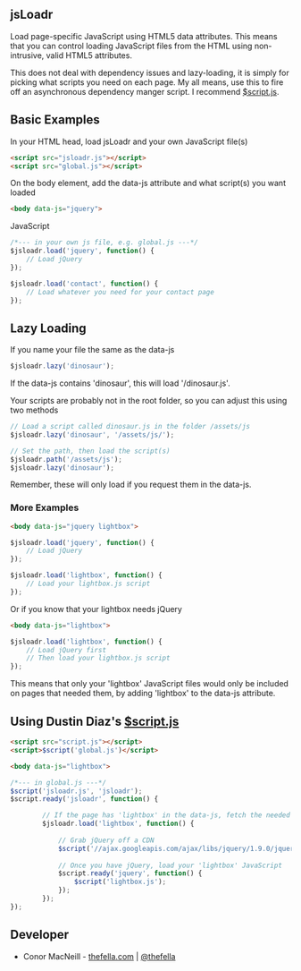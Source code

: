 ## jsLoadr
Load page-specific JavaScript using HTML5 data attributes. This means that you can control loading JavaScript files from the HTML using non-intrusive, valid HTML5 attributes.

This does not deal with dependency issues and lazy-loading, it is simply for picking what scripts you need on each page. My all means, use this to fire off an asynchronous dependency manger script. I recommend [$script.js](https://github.com/ded/script.js).


## Basic Examples

In your HTML head, load jsLoadr and your own JavaScript file(s)
``` html
<script src="jsloadr.js"></script>
<script src="global.js"></script>
```

On the body element, add the data-js attribute and what script(s) you want loaded
``` html
<body data-js="jquery">
```

JavaScript
``` js
/*--- in your own js file, e.g. global.js ---*/
$jsloadr.load('jquery', function() {
	// Load jQuery
});

$jsloadr.load('contact', function() {
	// Load whatever you need for your contact page
});
```


## Lazy Loading
If you name your file the same as the data-js
``` js
$jsloadr.lazy('dinosaur');
```
If the data-js contains 'dinosaur', this will load '/dinosaur.js'.

Your scripts are probably not in the root folder, so you can adjust this using two methods
``` js
// Load a script called dinosaur.js in the folder /assets/js
$jsloadr.lazy('dinosaur', '/assets/js/');

// Set the path, then load the script(s)
$jsloadr.path('/assets/js');
$jsloadr.lazy('dinosaur');
```
Remember, these will only load if you request them in the data-js.




### More Examples
``` html
<body data-js="jquery lightbox">
```

``` js
$jsloadr.load('jquery', function() {
	// Load jQuery
});

$jsloadr.load('lightbox', function() {
	// Load your lightbox.js script
});
```


Or if you know that your lightbox needs jQuery
``` html
<body data-js="lightbox">
```

``` js
$jsloadr.load('lightbox', function() {
	// Load jQuery first
	// Then load your lightbox.js script
});
```

This means that only your 'lightbox' JavaScript files would only be included on pages that needed them, by adding 'lightbox' to the data-js attribute.


## Using Dustin Diaz's [$script.js](https://github.com/ded/script.js)
``` html
<script src="script.js"></script>
<script>$script('global.js')</script>
```

``` html
<body data-js="lightbox">
```

``` js
/*--- in global.js ---*/
$script('jsloadr.js', 'jsloadr');
$script.ready('jsloadr', function() {

		// If the page has 'lightbox' in the data-js, fetch the needed files, otherwise do nothing
		$jsloadr.load('lightbox', function() {
		
			// Grab jQuery off a CDN
			$script('//ajax.googleapis.com/ajax/libs/jquery/1.9.0/jquery.min.js', 'jquery');
			
			// Once you have jQuery, load your 'lightbox' JavaScript
			$script.ready('jquery', function() {
				$script('lightbox.js');
			});
		});
});
```


## Developer
* Conor MacNeill -  [thefella.com](http://thefella.com) | [@thefella](http://twitter.com/thefella)
	


	